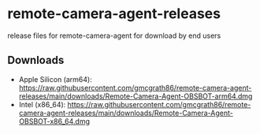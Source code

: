 # remote-camera-agent-releases
release files for remote-camera-agent for download by end users

## Downloads

- Apple Silicon (arm64): https://raw.githubusercontent.com/gmcgrath86/remote-camera-agent-releases/main/downloads/Remote-Camera-Agent-OBSBOT-arm64.dmg
- Intel (x86_64): https://raw.githubusercontent.com/gmcgrath86/remote-camera-agent-releases/main/downloads/Remote-Camera-Agent-OBSBOT-x86_64.dmg
